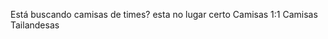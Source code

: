 Está buscando camisas de times? esta no lugar certo
Camisas 1:1 
Camisas Tailandesas

<!---
davibrb/davibrb is a ✨ special ✨ repository because its `README.md` (this file) appears on your GitHub profile.
You can click the Preview link to take a look at your changes.
--->
